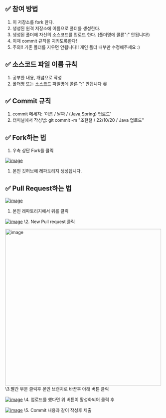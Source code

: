 ## ✅ 참여 방법

1. 이 저장소를 fork 한다.
2. 생성된 원격 저장소에 이름으로 폴더를 생성한다.
3. 생성된 폴더에 자신의 소스코드를 업로드 한다. (폴더명에 콜론":" 안됩니다!)
4. 이때 commit 규칙을 지키도록한다!
5. 주의!! 기존 폴더를 지우면 안됩니다!! 개인 폴더 내부만 수정해주세요 :)

## ✅ 소스코드 파일 이름 규칙

1. 공부한 내용, 개념으로 작성
2. 폴더명 또는 소스코드 파일명에 콜론 ":" 안됩니다 😢

## ✅ Commit 규칙

1. commit 메세지: '이름 / 날짜 / (Java,Spring) 업로드'
2. 터미널에서 작성법: git commit -m "조현철 / 22/10/20 / Java 업로드"

## ✅ Fork하는 법

1. 우측 상단 Fork를 클릭

[![image](https://user-images.githubusercontent.com/108445259/196874893-bf64af80-e99d-4fbf-b473-3d34ce3384dd.png)](https://user-images.githubusercontent.com/108445259/196874893-bf64af80-e99d-4fbf-b473-3d34ce3384dd.png)

1. 본인 깃허브에 레파토리지 생성됩니다.

## ✅ Pull Request하는 법

[![image](https://user-images.githubusercontent.com/108445259/196878377-c2a95d0a-031c-4b3a-909e-0d87f52071a1.png)](https://user-images.githubusercontent.com/108445259/196878377-c2a95d0a-031c-4b3a-909e-0d87f52071a1.png)

1. 본인 레파토리지에서 위를 클릭

[![image](https://user-images.githubusercontent.com/108445259/196878489-1a7826da-ece5-4892-99ef-567f97962e04.png)](https://user-images.githubusercontent.com/108445259/196878489-1a7826da-ece5-4892-99ef-567f97962e04.png) \2. New Pull request 클릭

<img width="500" alt="image" src="https://user-images.githubusercontent.com/108445259/197717229-4cbe5252-7f44-4369-93e7-91608ed62f2f.png">\3.빨간 부분 클릭후 본인 브랜치로 바꾼후 아래 버튼 클릭

[![image](https://user-images.githubusercontent.com/108445259/196878597-555353d9-f318-4b48-a48f-4b750a4300a0.png)](https://user-images.githubusercontent.com/108445259/196878597-555353d9-f318-4b48-a48f-4b750a4300a0.png) \4. 업로드를 했다면 위 버튼이 활성화되어 클릭 후

[![image](https://user-images.githubusercontent.com/108445259/196879031-1afd9b23-2295-4986-a732-cbb746be5379.png)](https://user-images.githubusercontent.com/108445259/196879031-1afd9b23-2295-4986-a732-cbb746be5379.png) \5. Commit 내용과 같이 작성후 제출
